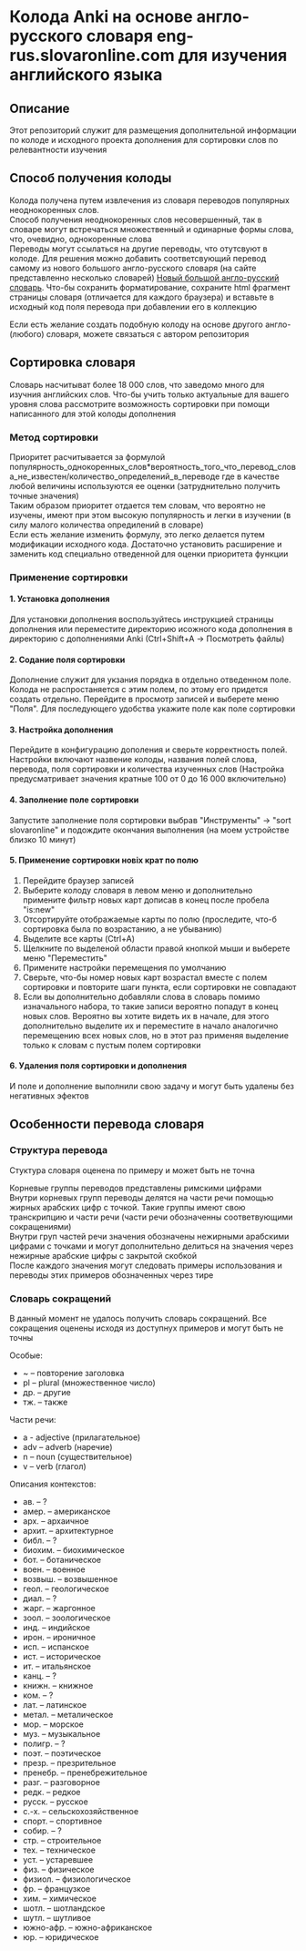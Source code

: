 # Колода Anki на основе англо-русского словаря eng-rus.slovaronline.com для изучения английского языка
## Описание
Этот репозиторий служит для размещения дополнительной информации по колоде и исходного проекта дополнения для сортировки слов по релевантности изучения
## Способ получения колоды
Колода получена путем извлечения из словаря переводов популярных неоднокоренных слов.  
Способ получения неоднокоренных слов несовершенный, так в словаре могут встречаться множественный и одинарные формы слова, что, очевидно, однокоренные слова  
Переводы могут ссылаться на другие переводы, что отутсвуют в колоде. Для решения можно добавить соответсвующий перевод самому из нового большого англо-русского словаря (на сайте представленно несколько словарей) [Новый большой англо-русский словарь](https://eng-rus.slovaronline.com/). Что-бы сохранить форматирование, сохраните html фрагмент страницы словаря (отличается для каждого браузера) и вставьте в исходный код поля перевода при добавлении его в коллекцию

Если есть желание создать подобную колоду на основе другого англо-(любого) словаря, можете связаться с автором репозитория
## Сортировка словаря
Словарь насчитыват более 18 000 слов, что заведомо много для изучния английских слов. Что-бы учить только актуальные для вашего уровня слова рассмотрите возможность сортировки при помощи написанного для этой колоды дополнения
### Метод сортировки
Приоритет расчитывается за формулой популярность_однокоренных_слов*вероятность_того_что_перевод_слова_не_известен/количество_определений_в_переводе где в качестве любой величины используются ее оценки (затруднительно получить точные значения)  
Таким образом приоритет отдается тем словам, что вероятно не изучены, имеют при этом высокую популярность и легки в изучении (в силу малого количества опредилений в словаре)  
Если есть желание изменить формулу, это легко делается путем модификации исходного кода. Достаточно установить расширение и заменить код специально отведенной для оценки приоритета функции
### Применение сортировки
#### 1. Установка дополнения
Для установки дополнения воспользуйтесь инструкцией страницы дополнения или переместите директорию исожного кода дополнения в директорию с дополнениями Anki (Ctrl+Shift+A -> Посмотреть файлы)
#### 2. Содание поля сортировки
Дополнение служит для укзания порядка в отдельно отведенном поле. Колода не распростаняется с этим полем, по этому его придется создать отдельно. Перейдите в просмотр записей и выберете меню "Поля". Для последующего удобства укажите поле как поле сортировки
#### 3. Настройка дополнения
Перейдите в конфигурацию дополения и сверьте корректность полей. Настройки включают назвение колоды, названия полей слова, перевода, поля сортировки и количества изученных слов (Настройка предусматривает значения кратные 100 от 0 до 16 000 включительно)
#### 4. Заполнение поле сортировки
Запустите заполнение поля сортировки выбрав "Инструменты" -> "sort slovaronline" и подождите окончания выполнения (на моем устройстве близко 10 минут)
#### 5. Применение сортировки новіх крат по полю
1. Перейдите браузер записей
2. Выберите колоду словаря в левом меню и дополнительно примените фильтр новых карт дописав в конец после пробела "is:new"
3. Отсортируйте отображаемые карты по полю (проследите, что-б сортировка была по возрастанию, а не убыванию)
4. Выделите все карты (Ctrl+A)
5. Щелкните по выделеной области правой кнопкой мыши и выберете меню "Переместить"
6. Примените настройки перемещения по умолчанию
7. Сверьте, что-бы номер новых карт возрастал вместе с полем сортировки и повторите шаги пункта, если сортировки не совпадают
8. Если вы дополнительно добавляли слова в словарь помимо изначального набора, то такие записи вероятно попадут в конец новых слов. Вероятно вы хотите видеть их в начале, для этого дополнительно выделите их и переместите в начало аналогично перемещению всех новых слов, но в этот раз применяя выделение только к словам с пустым полем сортировки 
#### 6. Удаления поля сортировки и дополнения
И поле и дополнение выполнили свою задачу и могут быть удалены без негативных эфектов
## Особенности перевода словаря
### Структура перевода
Стуктура словаря оценена по примеру и может быть не точна

Корневые группы переводов представлены римскими цифрами  
Внутри корневых групп переводы делятся на части речи  помощью жирных арабских цифр с точкой. Такие группы имеют свою транскрипцию и части речи (части речи обозначенны соответвующими сокращениями)  
Внутри груп частей речи значения обозначены нежирными арабскими цифрами с точками и могут дополнительно делиться на значения через нежирные арабские цифры с закрытой скобкой  
После каждого значения могут следовать примеры использования и переводы этих примеров обозначенных через тире
### Словарь сокращений
В данный момент не удалось получить словарь сокращений. Все сокращения оценены исходя из доступнух примеров и могут быть не точны

Особые:
* ~ – повторение заголовка
* pl – plural (множественное число)
* др. – другие
* тж. – также

Части речи:
* a - adjective (прилагательное)
* adv – adverb (наречие)
* n – noun (существительное)
* v – verb (глагол)

Описания контекстов:
* ав. – ?
* амер. – американское
* арх. – архаичное
* архит. – архитектурное
* библ. – ?
* биохим. – биохимическое
* бот. – ботаническое
* воен. – военное
* возвыш. – возвышенное
* геол. – геологическое
* диал. – ?
* жарг. – жаргонное
* зоол. – зоологическое
* инд. – индийское
* ирон. – ироничное
* исп. – испанское
* ист. – историческое
* ит. – итальянское
* канц. – ?
* книжн. – книжное
* ком. – ?
* лат. – латинское
* метал. – металическое
* мор. – морское
* муз. – музыкальное
* полигр. – ?
* поэт. – поэтическое
* презр. – презрительное
* пренебр. – пренебрежительное
* разг. – разговорное
* редк. – редкое
* русск. – русское
* с.-х. – сельскохозяйственное
* спорт. – спортивное
* собир. – ?
* стр. – строительное
* тех. – техническое
* уст. – устаревшее
* физ. – физическое
* физиол. – физиологическое
* фр. – французкое
* хим. – химическое
* шотл. – шотландское
* шутл. – шутливое
* южно-афр. – южно-африканское
* юр. – юридическое